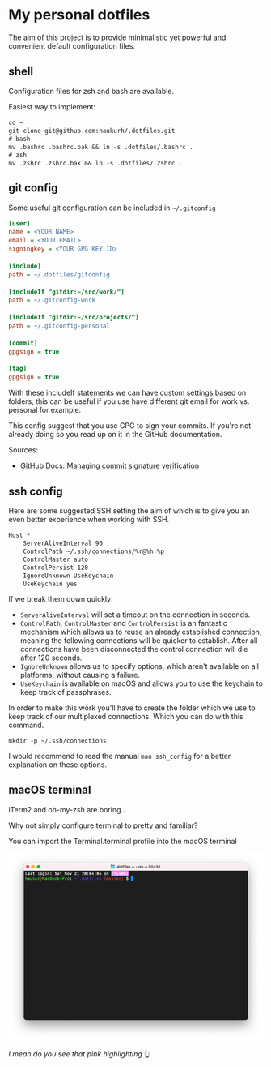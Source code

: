 # My personal dotfiles

The aim of this project is to provide minimalistic yet powerful and convenient default configuration files. 

## shell

Configuration files for zsh and bash are available.

Easiest way to implement:

```shell
cd ~
git clone git@github.com:haukurh/.dotfiles.git
# bash
mv .bashrc .bashrc.bak && ln -s .dotfiles/.bashrc .
# zsh
mv .zshrc .zshrc.bak && ln -s .dotfiles/.zshrc .
```

## git config

Some useful git configuration can be included in `~/.gitconfig`

```ini
[user]
name = <YOUR NAME>
email = <YOUR EMAIL>
signingkey = <YOUR GPG KEY ID>

[include]
path = ~/.dotfiles/gitconfig

[includeIf "gitdir:~/src/work/"]
path = ~/.gitconfig-work

[includeIf "gitdir:~/src/projects/"]
path = ~/.gitconfig-personal

[commit]
gpgsign = true

[tag]
gpgsign = true
```

With these includeIf statements we can have custom settings based on folders,
this can be useful if you use have different git email for work vs. personal for example.

This config suggest that you use GPG to sign your commits. If you're not already doing so you
read up on it in the GitHub documentation.

Sources:

- [GitHub Docs: Managing commit signature verification](https://docs.github.com/en/authentication/managing-commit-signature-verification)

## ssh config

Here are some suggested SSH setting the aim of which is to give you an even better experience when working with SSH.

```
Host *
	ServerAliveInterval 90
	ControlPath ~/.ssh/connections/%r@%h:%p
	ControlMaster auto
	ControlPersist 120
	IgnoreUnknown UseKeychain
	UseKeychain yes
```

If we break them down quickly:

- `ServerAliveInterval` will set a timeout on the connection in seconds.
- `ControlPath`, `ControlMaster` and `ControlPersist` is an fantastic mechanism which allows us to reuse an already 
established connection, meaning the following connections will be quicker to establish. After all connections have been 
disconnected the control connection will die after 120 seconds.
- `IgnoreUnknown` allows us to specify options, which aren't available on all platforms, without causing a failure.
- `UseKeychain` is available on macOS and allows you to use the keychain to keep track of passphrases.

In order to make this work you'll have to create the folder which we use to keep track of our multiplexed connections.
Which you can do with this command.

```shell
mkdir -p ~/.ssh/connections
```

I would recommend to read the manual `man ssh_config` for a better explanation on these options.

## macOS terminal

iTerm2 and oh-my-zsh are boring...

Why not simply configure terminal to pretty and familiar?

You can import the Terminal.terminal profile into the macOS terminal

![Screenshot of terminal](assets/terminal.png)

_I mean do you see that pink highlighting_ 👆
